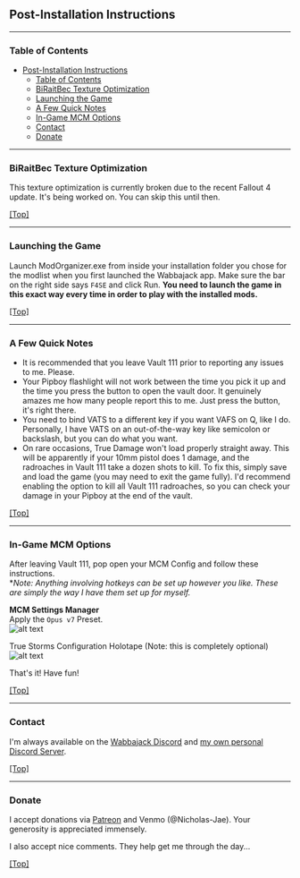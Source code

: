 ## Post-Installation Instructions

---

### Table of Contents

- [Post-Installation Instructions](#post-installation-instructions)
  - [Table of Contents](#table-of-contents)
  - [BiRaitBec Texture Optimization](#biraitbec-texture-optimization)
  - [Launching the Game](#launching-the-game)
  - [A Few Quick Notes](#a-few-quick-notes)
  - [In-Game MCM Options](#in-game-mcm-options)
  - [Contact](#contact)
  - [Donate](#donate)

---

### BiRaitBec Texture Optimization

This texture optimization is currently broken due to the recent Fallout 4 update. It's being worked on. You can skip this until then.

[[Top]](#table-of-contents)

---

### Launching the Game

Launch ModOrganizer.exe from inside your installation folder you chose for the modlist when you first launched the Wabbajack app. Make sure the bar on the right side says `F4SE` and click Run. **You need to launch the game in this exact way every time in order to play with the installed mods.**

[[Top]](#table-of-contents)

---

### A Few Quick Notes

- It is recommended that you leave Vault 111 prior to reporting any issues to me. Please.
- Your Pipboy flashlight will not work between the time you pick it up and the time you press the button to open the vault door. It genuinely amazes me how many people report this to me. Just press the button, it's right there.
- You need to bind VATS to a different key if you want VAFS on Q, like I do. Personally, I have VATS on an out-of-the-way key like semicolon or backslash, but you can do what you want.
- On rare occasions, True Damage won't load properly straight away. This will be apparently if your 10mm pistol does 1 damage, and the radroaches in Vault 111 take a dozen shots to kill. To fix this, simply save and load the game (you may need to exit the game fully). I'd recommend enabling the option to kill all Vault 111 radroaches, so you can check your damage in your Pipboy at the end of the vault.  

[[Top]](#table-of-contents)

---

### In-Game MCM Options

After leaving Vault 111, pop open your MCM Config and follow these instructions.  
*_Note: Anything involving hotkeys can be set up however you like. These are simply the way I have them set up for myself._

**MCM Settings Manager**  
Apply the `Opus v7` Preset.  
![alt text](https://i.imgur.com/WPIBXJ3.png)

True Storms Configuration Holotape (Note: this is completely optional)  
![alt text](https://i.imgur.com/cOjL4z2.png)

That's it! Have fun!  

[[Top]](#table-of-contents)

---

### Contact

I'm always available on the [Wabbajack Discord](https://discord.gg/wabbajack) and [my own personal Discord Server](https://discord.gg/yABEjwB).

[[Top]](#table-of-contents)

---

### Donate

I accept donations via [Patreon](https://www.patreon.com/nicholasjae) and Venmo (@Nicholas-Jae). Your generosity is appreciated immensely.

I also accept nice comments. They help get me through the day...

[[Top]](#table-of-contents)
